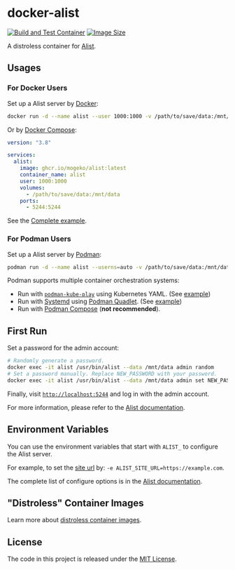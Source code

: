 # docker-alist

[![Build and Test Container](https://github.com/mogeko/docker-alist/actions/workflows/test.yml/badge.svg)](https://github.com/mogeko/docker-alist/actions/workflows/test.yml) [![Image Size](https://img.shields.io/docker/image-size/mogeko/alist?logo=docker)](https://github.com/mogeko/docker-alist/pkgs/container/alist)

A distroless container for [Alist](https://github.com/alist-org/alist).

## Usages

### For Docker Users

Set up a Alist server by [Docker](https://www.docker.com):

```sh
docker run -d --name alist --user 1000:1000 -v /path/to/save/data:/mnt/data -p 5244:5244 ghcr.io/mogeko/alist:latest
```

Or by [Docker Compose](https://docs.docker.com/compose):

```yaml
version: "3.8"

services:
  alist:
    image: ghcr.io/mogeko/alist:latest
    container_name: alist
    user: 1000:1000
    volumes:
      - /path/to/save/data:/mnt/data
    ports:
      - 5244:5244
```

See the [Complete example](./examples/docker-compose.yml).

### For Podman Users

Set up a Alist server by [Podman](https://podman.io):

```sh
podman run -d --name alist --userns=auto -v /path/to/save/data:/mnt/data -p 5244:5244 ghcr.io/mogeko/alist:latest
```

Podman supports multiple container orchestration systems:

- Run with [`podman-kube-play`](https://docs.podman.io/en/latest/markdown/podman-kube-play.1.html) using Kubernetes YAML. (See [example](./examples/podman-kube.yml))
- Run with [Systemd](https://systemd.io) using [Podman Quadlet](https://docs.podman.io/en/latest/markdown/podman-systemd.unit.5.html). (See [example](./examples/podman-quadlet.container))
- Run with [Podman Compose](https://github.com/containers/podman-compose) (**not recommended**).

## First Run

Set a password for the admin account:

```sh
# Randomly generate a password.
docker exec -it alist /usr/bin/alist --data /mnt/data admin random
# Set a password manually. Replace NEW_PASSWORD with your password.
docker exec -it alist /usr/bin/alist --data /mnt/data admin set NEW_PASSWORD
```

Finally, visit [`http://localhost:5244`](http://localhost:5244) and log in with the admin account.

For more information, please refer to the [Alist documentation](https://alist.nn.ci/guide).

## Environment Variables

You can use the environment variables that start with `ALIST_` to configure the Alist server.

For example, to set the [site url](https://alist.nn.ci/config/configuration.html#site-url) by: `-e ALIST_SITE_URL=https://example.com`.

The complete list of configure options is in the [Alist documentation](https://alist.nn.ci/config/configuration.html).

## "Distroless" Container Images

Learn more about [distroless container images](https://github.com/GoogleContainerTools/distroless).

## License

The code in this project is released under the [MIT License](./LICENSE).
